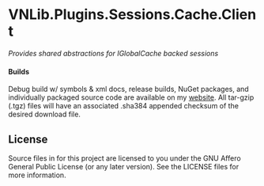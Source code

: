 # VNLib.Plugins.Sessions.Cache.Client
*Provides shared abstractions for IGlobalCache backed sessions*

#### Builds
Debug build w/ symbols & xml docs, release builds, NuGet packages, and individually packaged source code are available on my [website](https://www.vaughnnugent.com/resources/software). All tar-gzip (.tgz) files will have an associated .sha384 appended checksum of the desired download file.

## License
Source files in for this project are licensed to you under the GNU Affero General Public License (or any later version). See the LICENSE files for more information.